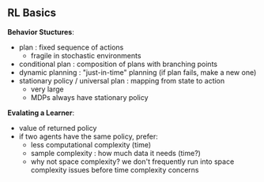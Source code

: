 ## RL Basics

__Behavior Stuctures__: 
- plan : fixed sequence of actions
    - fragile in stochastic environments
- conditional plan : composition of plans with branching points
- dynamic planning : "just-in-time" planning (if plan fails, make a new one)
- stationary policy / universal plan : mapping from state to action
    - very large
    - MDPs always have stationary policy

__Evalating a Learner__: 
- value of returned policy
- if two agents have the same policy, prefer: 
    - less computational complexity (time)
    - sample complexity : how much data it needs (time?)
    - why not space complexity? we don't frequently run into space complexity issues before time complexity concerns